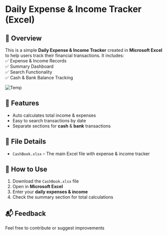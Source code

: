 # Daily Expense & Income Tracker (Excel)
## 📌 Overview  
This is a simple **Daily Expense & Income Tracker** created in **Microsoft Excel** to help users track their financial transactions. It includes:  
✅ Expense & Income Records  
✅ Summary Dashboard  
✅ Search Functionality  
✅ Cash & Bank Balance Tracking  

![Temp](https://github.com/user-attachments/assets/4135cab8-2043-4bfc-b7ac-3d9b8a6499ec)

## 🔧 Features  
- Auto calculates total income & expenses  
- Easy to search transactions by date  
- Separate sections for **cash** & **bank** transactions  

## 📂 File Details  
- `CashBook.xlsx` – The main Excel file with expense & income tracker

## 🚀 How to Use  
1. Download the `CashBook.xlsx` file  
2. Open in **Microsoft Excel**  
3. Enter your **daily expenses & income**  
4. Check the summary section for total calculations  

## 📬 Feedback  
Feel free to contribute or suggest improvements
